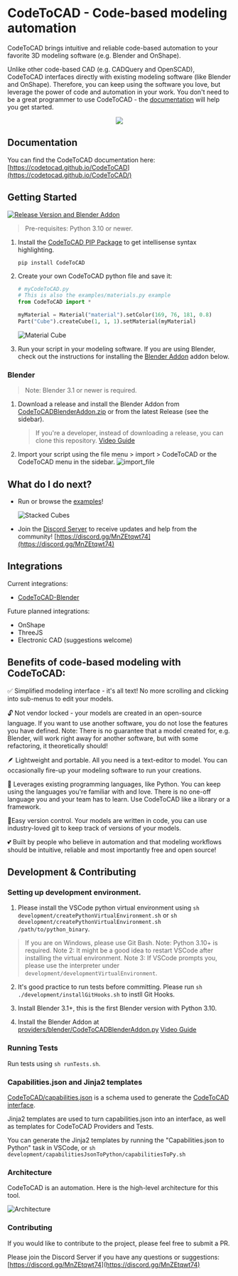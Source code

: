 # CodeToCAD - Code-based modeling automation

CodeToCAD brings intuitive and reliable code-based automation to your favorite 3D modeling software (e.g. Blender and OnShape). 

Unlike other code-based CAD (e.g. CADQuery and OpenSCAD), CodeToCAD interfaces directly with existing modeling software (like Blender and OnShape). Therefore, you can keep using the software you love, but leverage the power of code and automation in your work. You don't need to be a great programmer to use CodeToCAD - the [documentation](https://codetocad.github.io/CodeToCAD/) will help you get started.

<div align="center">
<image src="https://raw.githubusercontent.com/CodeToCAD/CodeToCAD/develop/docs/three_axis_mill.gif"/>
</div>

## Documentation

You can find the CodeToCAD documentation here: [https://codetocad.github.io/CodeToCAD](https://codetocad.github.io/CodeToCAD/)

## Getting Started

[![Release Version and Blender Addon](https://github.com/CodeToCAD/CodeToCAD/actions/workflows/on-pr-resolved.yml/badge.svg?branch=develop)](https://github.com/CodeToCAD/CodeToCAD/actions/workflows/on-pr-resolved.yml)

> Pre-requisites: Python 3.10 or newer. 

1. Install the [CodeToCAD PIP Package](https://pypi.org/project/CodeToCAD/) to get intellisense syntax highlighting.

    `pip install CodeToCAD`

2. Create your own CodeToCAD python file and save it:
    ```python
    # myCodeToCAD.py
    # This is also the examples/materials.py example
    from CodeToCAD import *

    myMaterial = Material("material").setColor(169, 76, 181, 0.8)
    Part("Cube").createCube(1, 1, 1).setMaterial(myMaterial)
    ```

    ![Material Cube](https://raw.githubusercontent.com/CodeToCAD/CodeToCAD/develop/docs/materialCube.png)

3. Run your script in your modeling software. If you are using Blender, check out the instructions for installing the [Blender Addon](#blender) addon below.

### Blender

> Note: Blender 3.1 or newer is required.

1. Download a release and install the Blender Addon from [CodeToCADBlenderAddon.zip](https://raw.githubusercontent.com/CodeToCAD/CodeToCAD/develop/CodeToCADBlenderAddon.zip) or from the latest Release (see the sidebar).
    > If you're a developer, instead of downloading a release, you can clone this repository. [Video Guide](https://youtu.be/YD_4nj0QUJ4)

2. Import your script using the file menu > import > CodeToCAD or the CodeToCAD menu in the sidebar.
    ![import_file](https://raw.githubusercontent.com/CodeToCAD/CodeToCAD/develop/docs/import_file_in_blender.png)

## What do I do next?

- Run or browse the [examples](./examples/)! 

    ![Stacked Cubes](https://raw.githubusercontent.com/CodeToCAD/CodeToCAD/develop/docs/stackedCubes.png)

- Join the [Discord Server](https://discord.gg/MnZEtqwt74) to receive updates and help from the community! [https://discord.gg/MnZEtqwt74](https://discord.gg/MnZEtqwt74)


## Integrations

Current integrations:
- [CodeToCAD-Blender](https://github.com/CodeToCad/CodeToCad-Blender)

Future planned integrations:
- OnShape
- ThreeJS
- Electronic CAD (suggestions welcome)


## Benefits of code-based modeling with CodeToCAD:

✅ Simplified modeling interface - it's all text! No more scrolling and clicking into sub-menus to edit your models.

🔓 Not vendor locked - your models are created in an open-source language. If you want to use another software, you do not lose the features you have defined. Note: There is no guarantee that a model created for, e.g. Blender, will work right away for another software, but with some refactoring, it theoretically should!

🪶 Lightweight and portable. All you need is a text-editor to model. You can occasionally fire-up your modeling software to run your creations.

💪 Leverages existing programming languages, like Python. You can keep using the languages you're familiar with and love. There is no one-off language you and your team has to learn. Use CodeToCAD like a library or a framework.

🚦Easy version control. Your models are written in code, you can use industry-loved git to keep track of versions of your models.

💕 Built by people who believe in automation and that modeling workflows should be intuitive, reliable and most importantly free and open source!


## Development & Contributing

### Setting up development environment.

1. Please install the VSCode python virtual environment using
`sh development/createPythonVirtualEnvironment.sh` 
or 
`sh development/createPythonVirtualEnvironment.sh /path/to/python_binary`.

> If you are on Windows, please use Git Bash.
> Note: Python 3.10+ is required.
> Note 2: It might be a good idea to restart VSCode after installing the virtual environment. 
> Note 3: If VSCode prompts you, please use the interpreter under `development/developmentVirtualEnvironment`.

2. It's good practice to run tests before committing. Please run `sh ./development/installGitHooks.sh` to instll Git Hooks.

3. Install Blender 3.1+, this is the first Blender version with Python 3.10.

4. Install the Blender Addon at [providers/blender/CodeToCADBlenderAddon.py](./providers/blender/CodeToCADBlenderAddon.py) [Video Guide](https://youtu.be/YD_4nj0QUJ4)


### Running Tests

Run tests using `sh runTests.sh`.

### Capabilities.json and Jinja2 templates

[CodeToCAD/capabilities.json](./CodeToCAD/capabilities.json) is a schema used to generate the [CodeToCAD interface](./CodeToCAD/CodeToCADInterface.py).

Jinja2 templates are used to turn capabilities.json into an interface, as well as templates for CodeToCAD Providers and Tests.

You can generate the Jinja2 templates by running the "Capabilities.json to Python" task in VSCode, or `sh development/capabilitiesJsonToPython/capabilitiesToPy.sh`

### Architecture

CodeToCAD is an automation. Here is the high-level architecture for this tool.

![Architecture](https://raw.githubusercontent.com/CodeToCAD/CodeToCAD/develop/docs/CodeToCAD%20architecture%20overview.drawio.png)

### Contributing

If you would like to contribute to the project, please feel free to submit a PR. 

Please join the Discord Server if you have any questions or suggestions: [https://discord.gg/MnZEtqwt74](https://discord.gg/MnZEtqwt74)
